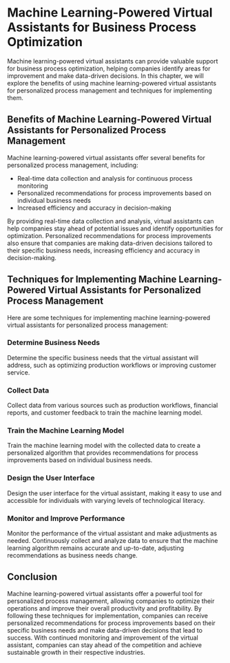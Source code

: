 # Machine Learning-Powered Virtual Assistants for Business Process Optimization

Machine learning-powered virtual assistants can provide valuable support for business process optimization, helping companies identify areas for improvement and make data-driven decisions. In this chapter, we will explore the benefits of using machine learning-powered virtual assistants for personalized process management and techniques for implementing them.

Benefits of Machine Learning-Powered Virtual Assistants for Personalized Process Management
-------------------------------------------------------------------------------------------

Machine learning-powered virtual assistants offer several benefits for personalized process management, including:

* Real-time data collection and analysis for continuous process monitoring
* Personalized recommendations for process improvements based on individual business needs
* Increased efficiency and accuracy in decision-making

By providing real-time data collection and analysis, virtual assistants can help companies stay ahead of potential issues and identify opportunities for optimization. Personalized recommendations for process improvements also ensure that companies are making data-driven decisions tailored to their specific business needs, increasing efficiency and accuracy in decision-making.

Techniques for Implementing Machine Learning-Powered Virtual Assistants for Personalized Process Management
-----------------------------------------------------------------------------------------------------------

Here are some techniques for implementing machine learning-powered virtual assistants for personalized process management:

### Determine Business Needs

Determine the specific business needs that the virtual assistant will address, such as optimizing production workflows or improving customer service.

### Collect Data

Collect data from various sources such as production workflows, financial reports, and customer feedback to train the machine learning model.

### Train the Machine Learning Model

Train the machine learning model with the collected data to create a personalized algorithm that provides recommendations for process improvements based on individual business needs.

### Design the User Interface

Design the user interface for the virtual assistant, making it easy to use and accessible for individuals with varying levels of technological literacy.

### Monitor and Improve Performance

Monitor the performance of the virtual assistant and make adjustments as needed. Continuously collect and analyze data to ensure that the machine learning algorithm remains accurate and up-to-date, adjusting recommendations as business needs change.

Conclusion
----------

Machine learning-powered virtual assistants offer a powerful tool for personalized process management, allowing companies to optimize their operations and improve their overall productivity and profitability. By following these techniques for implementation, companies can receive personalized recommendations for process improvements based on their specific business needs and make data-driven decisions that lead to success. With continued monitoring and improvement of the virtual assistant, companies can stay ahead of the competition and achieve sustainable growth in their respective industries.

